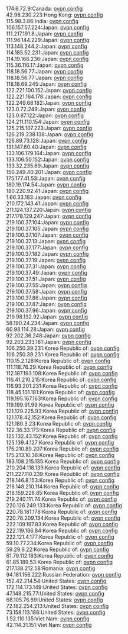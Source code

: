 174.6.72.9:Canada: [ovpn config](vpn/174_6_72_9.ovpn)  
42.98.230.223:Hong Kong: [ovpn config](vpn/42_98_230_223.ovpn)  
115.98.3.86:India: [ovpn config](vpn/115_98_3_86.ovpn)  
106.157.57.224:Japan: [ovpn config](vpn/106_157_57_224.ovpn)  
111.217.191.8:Japan: [ovpn config](vpn/111_217_191_8.ovpn)  
111.96.144.229:Japan: [ovpn config](vpn/111_96_144_229.ovpn)  
113.148.244.2:Japan: [ovpn config](vpn/113_148_244_2.ovpn)  
114.185.52.231:Japan: [ovpn config](vpn/114_185_52_231.ovpn)  
114.19.166.236:Japan: [ovpn config](vpn/114_19_166_236.ovpn)  
115.36.116.17:Japan: [ovpn config](vpn/115_36_116_17.ovpn)  
118.18.56.77:Japan: [ovpn config](vpn/118_18_56_77.ovpn)  
118.18.56.77:Japan: [ovpn config](vpn/118_18_56_77.ovpn)  
118.18.69.245:Japan: [ovpn config](vpn/118_18_69_245.ovpn)  
122.221.100.152:Japan: [ovpn config](vpn/122_221_100_152.ovpn)  
122.221.164.178:Japan: [ovpn config](vpn/122_221_164_178.ovpn)  
122.249.68.182:Japan: [ovpn config](vpn/122_249_68_182.ovpn)  
123.0.72.249:Japan: [ovpn config](vpn/123_0_72_249.ovpn)  
123.0.87.122:Japan: [ovpn config](vpn/123_0_87_122.ovpn)  
124.211.110.154:Japan: [ovpn config](vpn/124_211_110_154.ovpn)  
125.215.107.223:Japan: [ovpn config](vpn/125_215_107_223.ovpn)  
126.219.238.138:Japan: [ovpn config](vpn/126_219_238_138.ovpn)  
126.89.73.128:Japan: [ovpn config](vpn/126_89_73_128.ovpn)  
131.147.60.40:Japan: [ovpn config](vpn/131_147_60_40.ovpn)  
133.106.179.164:Japan: [ovpn config](vpn/133_106_179_164.ovpn)  
133.106.50.152:Japan: [ovpn config](vpn/133_106_50_152.ovpn)  
133.32.235.69:Japan: [ovpn config](vpn/133_32_235_69.ovpn)  
150.249.40.201:Japan: [ovpn config](vpn/150_249_40_201.ovpn)  
175.177.41.53:Japan: [ovpn config](vpn/175_177_41_53.ovpn)  
180.19.174.54:Japan: [ovpn config](vpn/180_19_174_54.ovpn)  
180.220.92.41:Japan: [ovpn config](vpn/180_220_92_41.ovpn)  
1.66.33.183:Japan: [ovpn config](vpn/1_66_33_183.ovpn)  
210.172.143.41:Japan: [ovpn config](vpn/210_172_143_41.ovpn)  
211.124.137.220:Japan: [ovpn config](vpn/211_124_137_220.ovpn)  
217.178.129.247:Japan: [ovpn config](vpn/217_178_129_247.ovpn)  
219.100.37.104:Japan: [ovpn config](vpn/219_100_37_104.ovpn)  
219.100.37.105:Japan: [ovpn config](vpn/219_100_37_105.ovpn)  
219.100.37.107:Japan: [ovpn config](vpn/219_100_37_107.ovpn)  
219.100.37.13:Japan: [ovpn config](vpn/219_100_37_13.ovpn)  
219.100.37.177:Japan: [ovpn config](vpn/219_100_37_177.ovpn)  
219.100.37.182:Japan: [ovpn config](vpn/219_100_37_182.ovpn)  
219.100.37.19:Japan: [ovpn config](vpn/219_100_37_19.ovpn)  
219.100.37.31:Japan: [ovpn config](vpn/219_100_37_31.ovpn)  
219.100.37.49:Japan: [ovpn config](vpn/219_100_37_49.ovpn)  
219.100.37.51:Japan: [ovpn config](vpn/219_100_37_51.ovpn)  
219.100.37.55:Japan: [ovpn config](vpn/219_100_37_55.ovpn)  
219.100.37.58:Japan: [ovpn config](vpn/219_100_37_58.ovpn)  
219.100.37.86:Japan: [ovpn config](vpn/219_100_37_86.ovpn)  
219.100.37.87:Japan: [ovpn config](vpn/219_100_37_87.ovpn)  
219.100.37.96:Japan: [ovpn config](vpn/219_100_37_96.ovpn)  
219.98.132.92:Japan: [ovpn config](vpn/219_98_132_92.ovpn)  
58.190.24.234:Japan: [ovpn config](vpn/58_190_24_234.ovpn)  
60.98.114.28:Japan: [ovpn config](vpn/60_98_114_28.ovpn)  
92.202.36.248:Japan: [ovpn config](vpn/92_202_36_248.ovpn)  
92.203.233.181:Japan: [ovpn config](vpn/92_203_233_181.ovpn)  
106.250.39.231:Korea Republic of: [ovpn config](vpn/106_250_39_231.ovpn)  
106.250.39.231:Korea Republic of: [ovpn config](vpn/106_250_39_231.ovpn)  
110.15.2.128:Korea Republic of: [ovpn config](vpn/110_15_2_128.ovpn)  
111.118.76.29:Korea Republic of: [ovpn config](vpn/111_118_76_29.ovpn)  
112.187.193.108:Korea Republic of: [ovpn config](vpn/112_187_193_108.ovpn)  
116.41.210.215:Korea Republic of: [ovpn config](vpn/116_41_210_215.ovpn)  
116.93.201.231:Korea Republic of: [ovpn config](vpn/116_93_201_231.ovpn)  
118.45.101.181:Korea Republic of: [ovpn config](vpn/118_45_101_181.ovpn)  
119.195.167.163:Korea Republic of: [ovpn config](vpn/119_195_167_163.ovpn)  
119.199.91.99:Korea Republic of: [ovpn config](vpn/119_199_91_99.ovpn)  
121.129.225.93:Korea Republic of: [ovpn config](vpn/121_129_225_93.ovpn)  
121.178.42.152:Korea Republic of: [ovpn config](vpn/121_178_42_152.ovpn)  
121.180.3.23:Korea Republic of: [ovpn config](vpn/121_180_3_23.ovpn)  
122.36.33.173:Korea Republic of: [ovpn config](vpn/122_36_33_173.ovpn)  
125.132.43.152:Korea Republic of: [ovpn config](vpn/125_132_43_152.ovpn)  
125.139.4.127:Korea Republic of: [ovpn config](vpn/125_139_4_127.ovpn)  
175.210.89.207:Korea Republic of: [ovpn config](vpn/175_210_89_207.ovpn)  
175.213.10.36:Korea Republic of: [ovpn config](vpn/175_213_10_36.ovpn)  
183.108.215.135:Korea Republic of: [ovpn config](vpn/183_108_215_135.ovpn)  
210.204.118.139:Korea Republic of: [ovpn config](vpn/210_204_118_139.ovpn)  
211.227.110.239:Korea Republic of: [ovpn config](vpn/211_227_110_239.ovpn)  
218.146.8.153:Korea Republic of: [ovpn config](vpn/218_146_8_153.ovpn)  
218.148.210.114:Korea Republic of: [ovpn config](vpn/218_148_210_114.ovpn)  
218.159.228.85:Korea Republic of: [ovpn config](vpn/218_159_228_85.ovpn)  
219.240.111.74:Korea Republic of: [ovpn config](vpn/219_240_111_74.ovpn)  
220.126.249.133:Korea Republic of: [ovpn config](vpn/220_126_249_133.ovpn)  
220.78.181.178:Korea Republic of: [ovpn config](vpn/220_78_181_178.ovpn)  
220.78.209.134:Korea Republic of: [ovpn config](vpn/220_78_209_134.ovpn)  
222.109.197.83:Korea Republic of: [ovpn config](vpn/222_109_197_83.ovpn)  
222.119.186.84:Korea Republic of: [ovpn config](vpn/222_119_186_84.ovpn)  
222.121.4.177:Korea Republic of: [ovpn config](vpn/222_121_4_177.ovpn)  
59.10.77.234:Korea Republic of: [ovpn config](vpn/59_10_77_234.ovpn)  
59.29.9.22:Korea Republic of: [ovpn config](vpn/59_29_9_22.ovpn)  
61.79.112.183:Korea Republic of: [ovpn config](vpn/61_79_112_183.ovpn)  
61.85.189.53:Korea Republic of: [ovpn config](vpn/61_85_189_53.ovpn)  
217.138.212.58:Romania: [ovpn config](vpn/217_138_212_58.ovpn)  
94.181.156.222:Russian Federation: [ovpn config](vpn/94_181_156_222.ovpn)  
152.42.214.54:United States: [ovpn config](vpn/152_42_214_54.ovpn)  
172.114.173.149:United States: [ovpn config](vpn/172_114_173_149.ovpn)  
47.148.215.77:United States: [ovpn config](vpn/47_148_215_77.ovpn)  
68.105.76.89:United States: [ovpn config](vpn/68_105_76_89.ovpn)  
72.182.254.213:United States: [ovpn config](vpn/72_182_254_213.ovpn)  
73.158.113.186:United States: [ovpn config](vpn/73_158_113_186.ovpn)  
1.52.110.135:Viet Nam: [ovpn config](vpn/1_52_110_135.ovpn)  
42.114.31.151:Viet Nam: [ovpn config](vpn/42_114_31_151.ovpn)  
